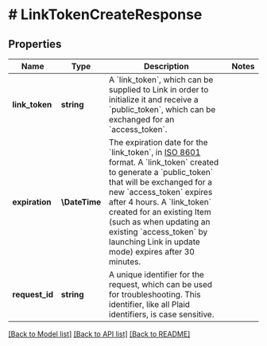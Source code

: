 # # LinkTokenCreateResponse

## Properties

Name | Type | Description | Notes
------------ | ------------- | ------------- | -------------
**link_token** | **string** | A &#x60;link_token&#x60;, which can be supplied to Link in order to initialize it and receive a &#x60;public_token&#x60;, which can be exchanged for an &#x60;access_token&#x60;. |
**expiration** | **\DateTime** | The expiration date for the &#x60;link_token&#x60;, in [ISO 8601](https://wikipedia.org/wiki/ISO_8601) format. A &#x60;link_token&#x60; created to generate a &#x60;public_token&#x60; that will be exchanged for a new &#x60;access_token&#x60; expires after 4 hours. A &#x60;link_token&#x60; created for an existing Item (such as when updating an existing &#x60;access_token&#x60; by launching Link in update mode) expires after 30 minutes. |
**request_id** | **string** | A unique identifier for the request, which can be used for troubleshooting. This identifier, like all Plaid identifiers, is case sensitive. |

[[Back to Model list]](../../README.md#models) [[Back to API list]](../../README.md#endpoints) [[Back to README]](../../README.md)
